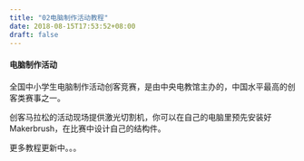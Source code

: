 ```yaml
---
title: "02电脑制作活动教程"
date: 2018-08-15T17:53:52+08:00
draft: false
---
```


#### 电脑制作活动

全国中小学生电脑制作活动创客竞赛，是由中央电教馆主办的，中国水平最高的创客类赛事之一。

创客马拉松的活动现场提供激光切割机，你可以在自己的电脑里预先安装好Makerbrush，在比赛中设计自己的结构件。

更多教程更新中。。。
